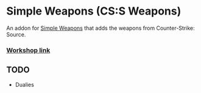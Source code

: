 # Simple Weapons (CS:S Weapons)
An addon for [Simple Weapons](https://github.com/TankNut/simple-weapons) that adds the weapons from Counter-Strike: Source.

### [Workshop link]()

## TODO
* Dualies
